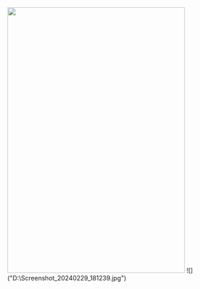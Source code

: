 <img src="D:\Screenshot_20240229_181239.jpg" width="400px" height="600px"/>
![]("D:\Screenshot_20240229_181239.jpg")
